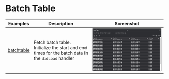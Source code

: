 # Batch Table

| Examples | Description |Screenshot |
| --- | --- | --- |
| [batchtable](./batchtable.json)| Fetch batch table. Initialize the start and end times for the batch data in the `didLoad` handler|![batchtable](../../../assets/images/compilations/batchtable/batchtable.png)|
